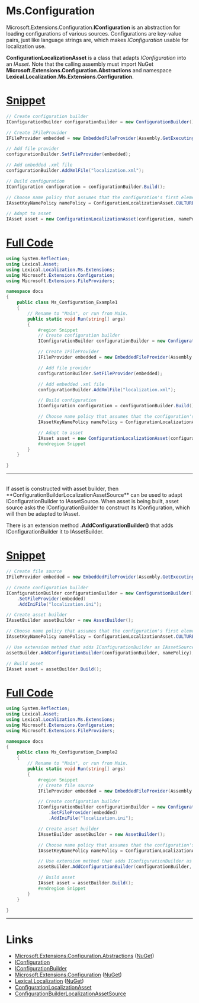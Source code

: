 # Ms.Configuration

Microsoft.Extensions.Configuration.**IConfiguration** is an abstraction for loading configurations
of various sources. Configurations are key-value pairs, just like language strings are, 
which makes *IConfiguration* usable for localization use.

**ConfigurationLocalizationAsset** is a class that adapts *IConfiguration* into an *IAsset*.
Note that the calling assembly must import NuGet **Microsoft.Extensions.Configuration.Abstractions** and
namespace **Lexical.Localization.Ms.Extensions.Configuration**.
# [Snippet](#tab/snippet-1)

```csharp
// Create configuration builder
IConfigurationBuilder configurationBuilder = new ConfigurationBuilder();

// Create IFileProvider
IFileProvider embedded = new EmbeddedFileProvider(Assembly.GetExecutingAssembly());

// Add file provider
configurationBuilder.SetFileProvider(embedded);

// Add embedded .xml file
configurationBuilder.AddXmlFile("localization.xml");

// Build configuration
IConfiguration configuration = configurationBuilder.Build();

// Choose name policy that assumes that the configuration's first element is culture
IAssetKeyNamePolicy namePolicy = ConfigurationLocalizationAsset.CULTURE_ROOT;

// Adapt to asset
IAsset asset = new ConfigurationLocalizationAsset(configuration, namePolicy);
```
# [Full Code](#tab/full-1)

```csharp
using System.Reflection;
using Lexical.Asset;
using Lexical.Localization.Ms.Extensions;
using Microsoft.Extensions.Configuration;
using Microsoft.Extensions.FileProviders;

namespace docs
{
    public class Ms_Configuration_Example1
    {
        // Rename to "Main", or run from Main.
        public static void Run(string[] args)
        {
            #region Snippet
            // Create configuration builder
            IConfigurationBuilder configurationBuilder = new ConfigurationBuilder();

            // Create IFileProvider
            IFileProvider embedded = new EmbeddedFileProvider(Assembly.GetExecutingAssembly());

            // Add file provider
            configurationBuilder.SetFileProvider(embedded);

            // Add embedded .xml file
            configurationBuilder.AddXmlFile("localization.xml");

            // Build configuration
            IConfiguration configuration = configurationBuilder.Build();

            // Choose name policy that assumes that the configuration's first element is culture
            IAssetKeyNamePolicy namePolicy = ConfigurationLocalizationAsset.CULTURE_ROOT;

            // Adapt to asset
            IAsset asset = new ConfigurationLocalizationAsset(configuration, namePolicy);
            #endregion Snippet
        }
    }

}

```
***

<br/>
If asset is constructed with asset builder, then **ConfigurationBuilderLocalizationAssetSource** 
can be used to adapt IConfigurationBuilder to IAssetSource. 
When asset is being built, asset source asks the IConfigurationBuilder to construct its IConfiguration, which will then be adapted to IAsset.

There is an extension method **.AddConfigurationBuilder()** that adds IConfigurationBuilder it to IAssetBuilder.
# [Snippet](#tab/snippet-2)

```csharp
// Create file source
IFileProvider embedded = new EmbeddedFileProvider(Assembly.GetExecutingAssembly());

// Create configuration builder
IConfigurationBuilder configurationBuilder = new ConfigurationBuilder()
    .SetFileProvider(embedded)
    .AddIniFile("localization.ini");

// Create asset builder
IAssetBuilder assetBuilder = new AssetBuilder();

// Choose name policy that assumes that the configuration's first element is culture
IAssetKeyNamePolicy namePolicy = ConfigurationLocalizationAsset.CULTURE_ROOT;

// Use extension method that adds IConfigurationBuilder as IAssetSource
assetBuilder.AddConfigurationBuilder(configurationBuilder, namePolicy);

// Build asset
IAsset asset = assetBuilder.Build();
```
# [Full Code](#tab/full-2)

```csharp
using System.Reflection;
using Lexical.Asset;
using Lexical.Localization.Ms.Extensions;
using Microsoft.Extensions.Configuration;
using Microsoft.Extensions.FileProviders;

namespace docs
{
    public class Ms_Configuration_Example2
    {
        // Rename to "Main", or run from Main.
        public static void Run(string[] args)
        {
            #region Snippet
            // Create file source
            IFileProvider embedded = new EmbeddedFileProvider(Assembly.GetExecutingAssembly());

            // Create configuration builder
            IConfigurationBuilder configurationBuilder = new ConfigurationBuilder()
                .SetFileProvider(embedded)
                .AddIniFile("localization.ini");

            // Create asset builder
            IAssetBuilder assetBuilder = new AssetBuilder();

            // Choose name policy that assumes that the configuration's first element is culture
            IAssetKeyNamePolicy namePolicy = ConfigurationLocalizationAsset.CULTURE_ROOT;

            // Use extension method that adds IConfigurationBuilder as IAssetSource
            assetBuilder.AddConfigurationBuilder(configurationBuilder, namePolicy);

            // Build asset
            IAsset asset = assetBuilder.Build();
            #endregion Snippet
        }
    }

}

```
***

# Links
* [Microsoft.Extensions.Configuration.Abstractions](https://github.com/aspnet/Extensions/tree/master/src/Configuration/Config.Abstractions/src) ([NuGet](https://www.nuget.org/packages/Microsoft.Extensions.Configuration.Abstractions/))
 * [IConfiguration](https://github.com/aspnet/Extensions/blob/master/src/Configuration/Config.Abstractions/src/IConfiguration.cs)
 * [IConfigurationBuilder](https://github.com/aspnet/Extensions/blob/master/src/Configuration/Config.Abstractions/src/IConfigurationBuilder.cs)
* [Microsoft.Extensions.Configuration](https://github.com/aspnet/Extensions/tree/master/src/Configuration/Config/src) ([NuGet](https://www.nuget.org/packages/Microsoft.Extensions.Configuration/))
* [Lexical.Localization](https://github.com/tagcode/Lexical.Localization/tree/master/Lexical.Localization) ([NuGet](https://www.nuget.org/packages/Lexical.Localization/))
 * [ConfigurationLocalizationAsset](https://github.com/tagcode/Lexical.Localization/blob/master/Lexical.Localization/Localization/Ms.Extensions/Configuration/ConfigurationLocalizationAsset.cs)
 * [ConfigurationBuilderLocalizationAssetSource](https://github.com/tagcode/Lexical.Localization/blob/master/Lexical.Localization/Localization/Ms.Extensions/Configuration/ConfigurationBuilderLocalizationAssetSource.cs)
